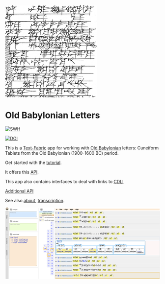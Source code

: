 ![logo](code/static/logo.png)

# Old Babylonian Letters

[![SWH](https://archive.softwareheritage.org/badge/origin/https://github.com/annotation/app-oldbabylonian/)](https://archive.softwareheritage.org/browse/origin/https://github.com/annotation/app-oldbabylonian/)

[![DOI](https://zenodo.org/badge/172951151.svg)](https://zenodo.org/badge/latestdoi/172951151)

This is a
[Text-Fabric](https://github.com/annotation/text-fabric) app
for working with
[Old Babylonian](https://github.com/Nino-cunei/oldbabylonian) letters: Cuneiform Tablets from the Old Babylonian (1900-1600 BC) period.

Get started with the
[tutorial](https://nbviewer.jupyter.org/github/annotation/tutorials/blob/master/oldbabylonian/start.ipynb).

It offers this [API](https://annotation.github.io/text-fabric/Api/App/).

This app also contains interfaces to deal with links to
[CDLI](https://cdli.ucla.edu)

[Additional API](api.md)

See also
[about](https://github.com/Nino-cunei/oldbabylonian/blob/master/docs/about.md),
[transcription](https://github.com/Nino-cunei/oldbabylonian/blob/master/docs/transcription.md).

![shot](images/shot.png)
